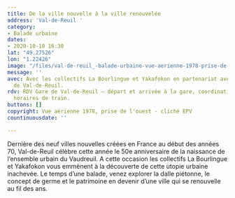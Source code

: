 ```yaml
---
title: De la ville nouvelle à la ville renouvelée
address: 'Val-de-Reuil '
category:
- Balade urbaine
dates:
- 2020-10-10 16:30
lat: "49.27526"
lon: "1.22426"
image: "/files/val-de-reuil_-balade-urbaine-vue-aerienne-1978-prise-de-l-ouest-cliche-epv.jpg"
message: ''
avec: Avec les collectifs La Bourlingue et Yakafokon en partenariat avec la ville
  de Val-de-Reuil.
rdv: RDV Gare de Val-de-Reuil – départ et arrivée à la gare, coordination avec les
  horaires de train.
buttons: []
copyright: Vue aérienne 1978, prise de l'ouest - cliché EPV
countinuousdate: ''

---
```

Dernière des neuf villes nouvelles créées en France au début des années 70, Val-de-Reuil célèbre cette année le 50e anniversaire de la naissance de l’ensemble urbain du Vaudreuil. A cette occasion les collectifs La Bourlingue et Yakafokon vous emmènent à la découverte de cette utopie urbaine inachevée. Le temps d’une balade, venez explorer la dalle piétonne, le concept de germe et le patrimoine en devenir d’une ville qui se renouvelle au fil des ans.